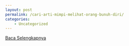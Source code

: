 ```yaml
---
layout: post
permalink: /cari-arti-mimpi-melihat-orang-bunuh-diri/
categories:
    - Uncategorized
---
```


[Baca Selengkapnya](/09)